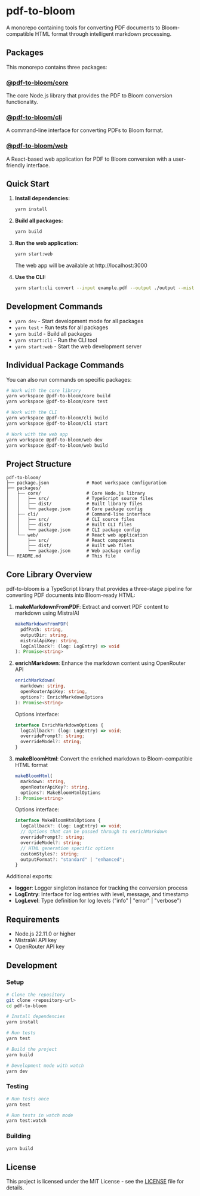 # pdf-to-bloom

A monorepo containing tools for converting PDF documents to Bloom-compatible HTML format through intelligent markdown processing.

## Packages

This monorepo contains three packages:

### [@pdf-to-bloom/core](./packages/core)

The core Node.js library that provides the PDF to Bloom conversion functionality.

### [@pdf-to-bloom/cli](./packages/cli)

A command-line interface for converting PDFs to Bloom format.

### [@pdf-to-bloom/web](./packages/web)

A React-based web application for PDF to Bloom conversion with a user-friendly interface.

## Quick Start

1. **Install dependencies:**

   ```bash
   yarn install
   ```

2. **Build all packages:**

   ```bash
   yarn build
   ```

3. **Run the web application:**

   ```bash
   yarn start:web
   ```

   The web app will be available at http://localhost:3000

4. **Use the CLI:**
   ```bash
   yarn start:cli convert --input example.pdf --output ./output --mistral-key YOUR_KEY
   ```

## Development Commands

- `yarn dev` - Start development mode for all packages
- `yarn test` - Run tests for all packages
- `yarn build` - Build all packages
- `yarn start:cli` - Run the CLI tool
- `yarn start:web` - Start the web development server

## Individual Package Commands

You can also run commands on specific packages:

```bash
# Work with the core library
yarn workspace @pdf-to-bloom/core build
yarn workspace @pdf-to-bloom/core test

# Work with the CLI
yarn workspace @pdf-to-bloom/cli build
yarn workspace @pdf-to-bloom/cli start

# Work with the web app
yarn workspace @pdf-to-bloom/web dev
yarn workspace @pdf-to-bloom/web build
```

## Project Structure

```
pdf-to-bloom/
├── package.json              # Root workspace configuration
├── packages/
│   ├── core/                 # Core Node.js library
│   │   ├── src/              # TypeScript source files
│   │   ├── dist/             # Built library files
│   │   └── package.json      # Core package config
│   ├── cli/                  # Command-line interface
│   │   ├── src/              # CLI source files
│   │   ├── dist/             # Built CLI files
│   │   └── package.json      # CLI package config
│   └── web/                  # React web application
│       ├── src/              # React components
│       ├── dist/             # Built web files
│       └── package.json      # Web package config
└── README.md                 # This file
```

## Core Library Overview

pdf-to-bloom is a TypeScript library that provides a three-stage pipeline for converting PDF documents into Bloom-ready HTML:

1. **makeMarkdownFromPDF**: Extract and convert PDF content to markdown using MistralAI

   ```typescript
   makeMarkdownFromPDF(
     pdfPath: string,
     outputDir: string,
     mistralApiKey: string,
     logCallback?: (log: LogEntry) => void
   ): Promise<string>
   ```

2. **enrichMarkdown**: Enhance the markdown content using OpenRouter API

   ```typescript
   enrichMarkdown(
     markdown: string,
     openRouterApiKey: string,
     options?: EnrichMarkdownOptions
   ): Promise<string>
   ```

   Options interface:

   ```typescript
   interface EnrichMarkdownOptions {
     logCallback?: (log: LogEntry) => void;
     overridePrompt?: string;
     overrideModel?: string;
   }
   ```

3. **makeBloomHtml**: Convert the enriched markdown to Bloom-compatible HTML format

   ```typescript
   makeBloomHtml(
     markdown: string,
     openRouterApiKey?: string,
     options?: MakeBloomHtmlOptions
   ): Promise<string>
   ```

   Options interface:

   ```typescript
   interface MakeBloomHtmlOptions {
     logCallback?: (log: LogEntry) => void;
     // Options that can be passed through to enrichMarkdown
     overridePrompt?: string;
     overrideModel?: string;
     // HTML generation specific options
     customStyles?: string;
     outputFormat?: "standard" | "enhanced";
   }
   ```

Additional exports:

- **logger**: Logger singleton instance for tracking the conversion process
- **LogEntry**: Interface for log entries with level, message, and timestamp
- **LogLevel**: Type definition for log levels ("info" | "error" | "verbose")

## Requirements

- Node.js 22.11.0 or higher
- MistralAI API key
- OpenRouter API key

## Development

### Setup

```bash
# Clone the repository
git clone <repository-url>
cd pdf-to-bloom

# Install dependencies
yarn install

# Run tests
yarn test

# Build the project
yarn build

# Development mode with watch
yarn dev
```

### Testing

```bash
# Run tests once
yarn test

# Run tests in watch mode
yarn test:watch
```

### Building

```bash
yarn build
```

## License

This project is licensed under the MIT License - see the [LICENSE](LICENSE) file for details.

